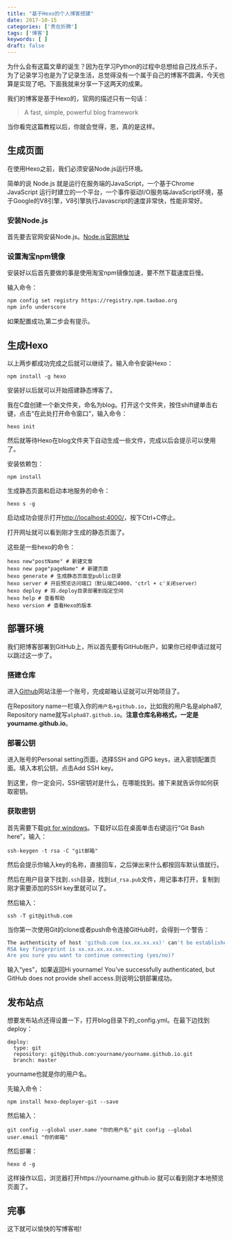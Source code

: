 ```yaml
---
title: "基于Hexo的个人博客搭建"
date: 2017-10-15
categories: ['贵在折腾']
tags: ['博客']
keywords: [ ]
draft: false
---
```


为什么会有这篇文章的诞生？因为在学习Python的过程中总想给自己找点乐子，为了记录学习也是为了记录生活，总觉得没有一个属于自己的博客不圆满，今天也算是实现了吧。下面我就来分享一下这两天的成果。

我们的博客是基于Hexo的，官网的描述只有一句话：

> A fast, simple, powerful blog framework

当你看完这篇教程以后，你就会觉得，恩，真的是这样。

<!--more-->

## 生成页面

在使用Hexo之前，我们必须安装Node.js运行环境。

简单的说 Node.js 就是运行在服务端的JavaScript，一个基于Chrome JavaScript 运行时建立的一个平台，一个事件驱动I/O服务端JavaScript环境，基于Google的V8引擎，V8引擎执行Javascript的速度非常快，性能非常好。

### 安装Node.js

首先要去官网安装Node.js。[Node.js官网地址](https://nodejs.org/en/)

### 设置淘宝npm镜像

安装好以后首先要做的事是使用淘宝npm镜像加速，要不然下载速度巨慢。

输入命令：

```bash
npm config set registry https://registry.npm.taobao.org
npm info underscore
```

如果配置成功,第二步会有提示。

## 生成Hexo

以上两步都成功完成之后就可以继续了。输入命令安装Hexo：

`npm install -g hexo`

安装好以后就可以开始搭建静态博客了。

我在C盘创建一个新文件夹，命名为blog。打开这个文件夹，按住shift键单击右键，点击“在此处打开命令窗口”，输入命令：

`hexo init`

然后就等待Hexo在blog文件夹下自动生成一些文件，完成以后会提示可以使用了。

安装依赖包：

`npm install`

生成静态页面和启动本地服务的命令：

`hexo s -g`

启动成功会提示打开[http://localhost:4000/](http://localhost:4000/)，按下Ctrl+C停止。

打开网址就可以看到刚才生成的静态页面了。

这些是一些hexo的命令：

```
hexo new"postName" # 新建文章
hexo new page"pageName" # 新建页面
hexo generate # 生成静态页面至public目录
hexo server # 开启预览访问端口（默认端口4000，'ctrl + c'关闭server）
hexo deploy # 将.deploy目录部署到指定空间
hexo help # 查看帮助
hexo version # 查看Hexo的版本
```

## 部署环境

我们把博客部署到GitHub上，所以首先要有GitHub账户，如果你已经申请过就可以跳过这一步了。

### 搭建仓库

进入[Github](https://github.com/)网站注册一个账号，完成邮箱认证就可以开始项目了。

在Repository name一栏填入你的`用户名+github.io`，比如我的用户名是alpha87, Repository name就写`alpha87.github.io`。**注意仓库名称格式，一定是yourname.github.io**。

### 部署公钥

进入账号的Personal setting页面，选择SSH and GPG keys，进入密钥配置页面。填入本机公钥，点击Add SSH key。

到这里，你一定会问，SSH密钥对是什么，在哪能找到。接下来就告诉你如何获取密钥。

### 获取密钥

首先需要下载[git for windows](https://git-for-windows.github.io/)。下载好以后在桌面单击右键运行“Git Bash here”，输入：

`ssh-keygen -t rsa -C "git邮箱"`

然后会提示你输入key的名称，直接回车，之后弹出来什么都按回车默认值就行。

然后在用户目录下找到`.ssh`目录，找到`id_rsa.pub`文件，用记事本打开，复制到刚才需要添加的SSH key里就可以了。

然后输入：

`ssh -T git@github.com`

当你第一次使用Git的clone或者push命令连接GitHub时，会得到一个警告：

```bash
The authenticity of host 'github.com (xx.xx.xx.xx)' can't be established.
RSA key fingerprint is xx.xx.xx.xx.xx.
Are you sure you want to continue connecting (yes/no)?
```

输入“yes”，如果返回Hi yourname! You’ve successfully authenticated, but GitHub does not provide shell access.则说明公钥部署成功。

## 发布站点

想要发布站点还得设置一下，打开blog目录下的_config.yml。在最下边找到deploy：


```
deploy:
  type: git
  repository: git@github.com:yourname/yourname.github.io.git
  branch: master
```

yourname也就是你的用户名。

先输入命令：

`npm install hexo-deployer-git --save`

然后输入：

`git config --global user.name "你的用户名"`
`git config --global user.email "你的邮箱"`

然后部署：

`hexo d -g`

这样操作以后，浏览器打开https://yourname.github.io 就可以看到刚才本地预览页面了。

## 完事

这下就可以愉快的写博客啦!
